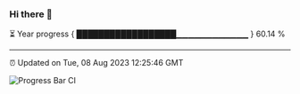 ### Hi there 👋

⏳ Year progress { ██████████████████▁▁▁▁▁▁▁▁▁▁▁▁ } 60.14 %

---

⏰ Updated on Tue, 08 Aug 2023 12:25:46 GMT

![Progress Bar CI](https://github.com/liununu/liununu/workflows/Progress%20Bar%20CI/badge.svg)

